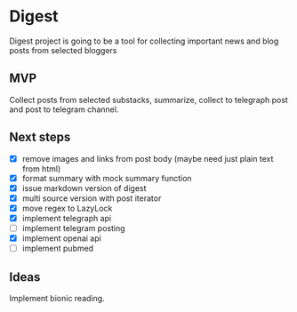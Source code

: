 # Digest

Digest project is going to be a tool for collecting important news and blog posts from selected bloggers

## MVP

Collect posts from selected substacks, summarize, collect to telegraph post and post to telegram channel.

## Next steps

- [x] remove images and links from post body (maybe need just plain text from html)
- [x] format summary with mock summary function
- [x] issue markdown version of digest
- [x] multi source version with post iterator
- [x] move regex to LazyLock
- [x] implement telegraph api
- [ ] implement telegram posting
- [x] implement openai api
- [ ] implement pubmed

## Ideas

Implement bionic reading. 